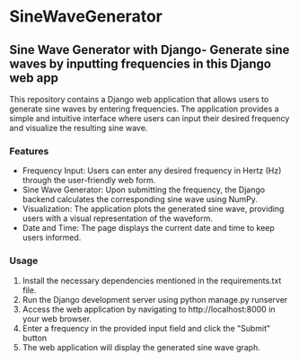 # SineWaveGenerator
<h2>Sine Wave Generator with Django- Generate sine waves by inputting frequencies in this Django web app</h2>
This repository contains a Django web application that allows users to generate sine waves by entering frequencies. The application provides a simple and intuitive interface where users can input their desired frequency and visualize the resulting sine wave.
<h3>Features</h3>
<ul>
  <li>Frequency Input: Users can enter any desired frequency in Hertz (Hz) through the user-friendly web form.</li>
  <li>Sine Wave Generator: Upon submitting the frequency, the Django backend calculates the corresponding sine wave using NumPy.</li>
  <li>Visualization: The application plots the generated sine wave, providing users with a visual representation of the waveform.</li>
  <li>Date and Time: The page displays the current date and time to keep users informed.</li>
</ul>
<h3>Usage</h3>
<ol>
  <li>Install the necessary dependencies mentioned in the requirements.txt file.</li>
  <li>Run the Django development server using python manage.py runserver</li>
  <li>Access the web application by navigating to http://localhost:8000 in your web browser.</li>
  <li>Enter a frequency in the provided input field and click the "Submit" button</li>
  <li>The web application will display the generated sine wave graph.</li>
</ol>

